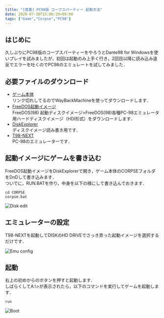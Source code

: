 ```yaml
---
title: "[覚書] PC98版 コープスパーティー 起動方法"
date: 2020-07-30T15:06:29+09:00
tags: ["Game","Corpse","PC98"]
---
```

## はじめに

久しぶりにPC98版のコープスパーティーをやろうとDante98 for Windowsを使いプレイを試みましたが，初回は起動のみ上手く行き，2回目以降に読み込み違反でエラーを吐くのでPC98のエミュレートを試してみました．  

## 必要ファイルのダウンロード

- [ゲーム本体](https://web.archive.org/web/20161203125144/https://www.enterbrain.co.jp/gamecon/a_con2.html)  
リンク切れしてるのでWayBackMachineを使ってダウンロードします．  
- [FreeDOS起動イメージ](http://bauxite.sakura.ne.jp/software/dos/freedos.htm)  
FreeDOS(98) 起動ディスクイメージ>FreeDOS(98)各種PC-98エミュレータ用ハードディスクイメージ（HDI形式）をダウンロードします．  
- [DiskExplorer](http://hp.vector.co.jp/authors/VA013937/editdisk/)  
ディスクイメージ読み書き用です．  
- [T98-NEXT](http://akiyuki.boy.jp/t98next/)  
PC-98のエミュレーターです．  

## 起動イメージにゲームを書き込む

FreeDOS起動イメージをDiskExplorerで開き，ゲーム本体のCORPSEフォルダをDnDして書き込みます．  
ついでに，RUN.BATを作り，中身を以下の様にして書き込んでおきます．  

```shell
cd CORPSE
corpse.bat
```

![Disk edit](/images/corpse_pc98_emu_diskedit.jpg)

## エミュレーターの設定

T98-NEXTを起動してDISKのHD DRIVEでさっき弄った起動イメージを選択するだけです．  

![Emu config](/images/corpse_pc98_emu_emuconfig.jpg)

## 起動

右上の初めからのボタンを押すと起動します．  
しばらくしてA:&#92;>が表示されたら，以下のコマンドを実行してゲームを起動します．  

```shell
run
```

![Boot](/images/corpse_pc98_emu_boot.jpg)
